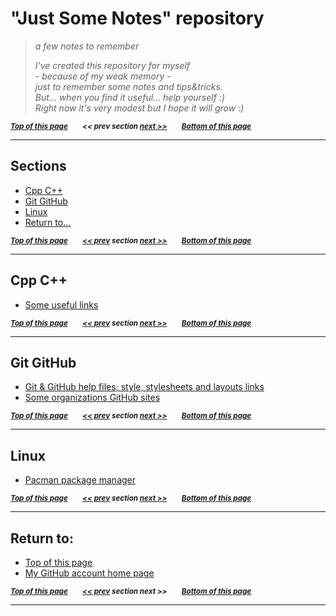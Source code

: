 <a name="0"><a name="pgtop">

# "Just Some Notes" repository</a></a>

> _a few notes to remember_
>
> _I've created this repository for myself <br> - because of my weak memory - <br> just to remember some notes and tips&tricks.<br> But... when you find it useful... help yourself :) <br> Right now it's very modest but I hope it will grow :)_

<sub>**_[Top of this page](#pgtop)&emsp;&emsp;<< prev section [next >>](#1)&emsp;&emsp;[Bottom of this page](#returnto)_**</sub>

---

<a name="1">

## Sections</a>

- [Cpp C++](#cpp)
- [Git GitHub](#git-github)
- [Linux](#linux)
- [Return to...](#returnto)

<sub>**_[Top of this page](#pgtop)&emsp;&emsp;[<< prev](#0) section [next >>](#2)&emsp;&emsp;[Bottom of this page](#returnto)_**</sub>

---

<a name="2"><a name="cpp">

## Cpp C++</a></a>

- [Some useful links](./Cpp%20C%2B%2B/useful-links.md#pgtop)

<sub>**_[Top of this page](#pgtop)&emsp;&emsp;[<< prev](#1) section [next >>](#3)&emsp;&emsp;[Bottom of this page](#returnto)_**</sub>

---

<a name="3"><a name="git-github">

## Git GitHub</a></a>

- [Git & GitHub help files; style, stylesheets and layouts links](./Git%20GitHub/help-styles.md#pgtop)
- [Some organizations GitHub sites](./Git%20GitHub/organizations.md#pgtop)

<sub>**_[Top of this page](#pgtop)&emsp;&emsp;[<< prev](#2) section [next >>](#4)&emsp;&emsp;[Bottom of this page](#returnto)_**</sub>

---

<a name="4"><a name="linux">

## Linux</a></a>

- [Pacman package manager](./linux/pacman.md#pgtop)

<sub>**_[Top of this page](#pgtop)&emsp;&emsp;[<< prev](#3) section [next >>](#5)&emsp;&emsp;[Bottom of this page](#returnto)_**</sub>

---

<a name="5"><a name="returnto">

## Return to:</a></a>

- [Top of this page](#pgtop)
- [My GitHub account home page](https://github.com/ktprezes)

<sub>**_[Top of this page](#pgtop)&emsp;&emsp;[<< prev](#4) section next >>&emsp;&emsp;[Bottom of this page](#returnto)_**</sub>

---
